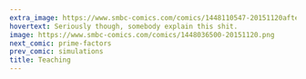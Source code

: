 ```yaml
---
extra_image: https://www.smbc-comics.com/comics/1448110547-20151120after.png
hovertext: Seriously though, somebody explain this shit.
image: https://www.smbc-comics.com/comics/1448036500-20151120.png
next_comic: prime-factors
prev_comic: simulations
title: Teaching
---
```


